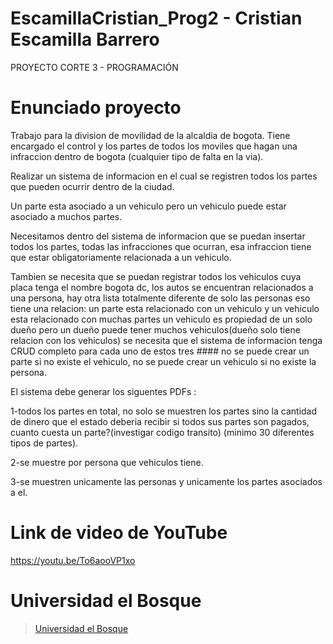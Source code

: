 # EscamillaCristian_Prog2 - Cristian Escamilla Barrero
PROYECTO CORTE 3 - PROGRAMACIÓN
<!--Heading-->
# Enunciado proyecto
Trabajo para la division de movilidad de la alcaldia de bogota.
Tiene encargado el control y los partes de todos los moviles que hagan una infraccion dentro de bogota
(cualquier tipo de falta en la via).

Realizar un sistema de informacion en el cual se registren todos los partes que pueden ocurrir dentro de la ciudad.

Un parte esta asociado a un vehiculo pero un vehiculo puede estar asociado a muchos partes.

Necesitamos dentro del sistema de informacion que se puedan insertar todos los partes, todas las infracciones que ocurran,
esa infraccion tiene que estar obligatoriamente relacionada a un vehiculo.

Tambien se necesita que se puedan registrar todos los vehiculos cuya placa tenga el nombre bogota dc,
los autos se encuentran relacionados a una persona, 
hay otra lista totalmente diferente de solo las personas
eso tiene una relacion: un parte esta relacionado con un vehiculo y un vehiculo esta relacionado con muchas partes 
un vehiculo es propiedad de un solo dueño pero un dueño puede tener muchos vehiculos(dueño solo tiene relacion con los vehiculos)
se necesita que el sistema de informacion tenga CRUD completo para cada uno de estos tres #### 
no se puede crear un parte si no existe el vehiculo, no se puede crear un vehiculo si no existe la persona.

El sistema debe generar los siguentes PDFs : 

1-todos los partes en total, no solo se muestren los partes sino la cantidad de dinero que el estado deberia recibir si todos sus partes son pagados, cuanto cuesta un parte?(investigar codigo transito)
(minimo 30 diferentes tipos de partes).

2-se muestre por persona que vehiculos tiene.

3-se muestren unicamente las personas y unicamente los partes asociados a el.
 
# Link de video de YouTube
https://youtu.be/To6aooVP1xo
#  Universidad el Bosque
  > [Universidad el Bosque]( https://www.unbosque.edu.co )
